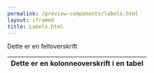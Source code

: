 ```yaml
--- 
permalink: /preview-components/labels.html
layout: iframed 
title: Labels.html
---
```


<div class="container">
    <div class="row">
        <div class="col-12">
            <p>
                <label class="form-label">Dette er en feltoverskrift</label>
            </p>
            <table class="table table--borderless">
                <thead>
                    <tr style="border-bottom:0;">
                        <th style="border-bottom:0;">Dette er en kolonneoverskrift i en tabel</th>
                    </tr>
                </thead>
            </table>
		</div>
    </div>
</div>